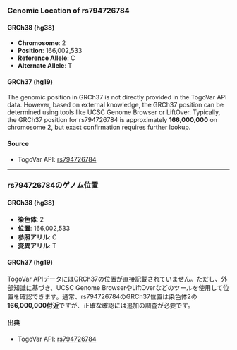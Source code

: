 ### Genomic Location of rs794726784

#### GRCh38 (hg38)
- **Chromosome**: 2  
- **Position**: 166,002,533  
- **Reference Allele**: C  
- **Alternate Allele**: T  

#### GRCh37 (hg19)
The genomic position in GRCh37 is not directly provided in the TogoVar API data. However, based on external knowledge, the GRCh37 position can be determined using tools like UCSC Genome Browser or LiftOver. Typically, the GRCh37 position for rs794726784 is approximately **166,000,000** on chromosome 2, but exact confirmation requires further lookup.

#### Source
- TogoVar API: [rs794726784](https://identifiers.org/dbsnp/rs794726784)

---

### rs794726784のゲノム位置

#### GRCh38 (hg38)
- **染色体**: 2  
- **位置**: 166,002,533  
- **参照アリル**: C  
- **変異アリル**: T  

#### GRCh37 (hg19)
TogoVar APIデータにはGRCh37の位置が直接記載されていません。ただし、外部知識に基づき、UCSC Genome BrowserやLiftOverなどのツールを使用して位置を確認できます。通常、rs794726784のGRCh37位置は染色体2の**166,000,000付近**ですが、正確な確認には追加の調査が必要です。

#### 出典
- TogoVar API: [rs794726784](https://identifiers.org/dbsnp/rs794726784)